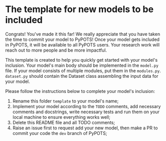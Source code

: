 # The template for new models to be included

Congrats! You've made it this far!
We really appreciate that you have taken the time to commit your model to PyPOTS!
Once your model gets included in PyPOTS, it will be available to all PyPOTS users.
Your research work will reach out to more people and be more impactful.

This template is created to help you quickly get started with your model's inclusion.
Your model's main body should be implemented in the `model.py` file.
If your model consists of multiple modules, put them in the `modules.py`.
`dataset.py` should contain the Dataset class assembling the input data for your model.

Please follow the instructions below to complete your model's inclusion:

1. Rename this folder `template` to your model's name;
2. Implement your model according to the `TODO` comments, add necessary comments and docstrings,
   write necessary tests and run them on your local machine to ensure everything works well;
3. Delete this README file and all TODO comments;
4. Raise an issue first to request add your new model, then make a PR to commit your code the `dev` branch of PyPOTS;
